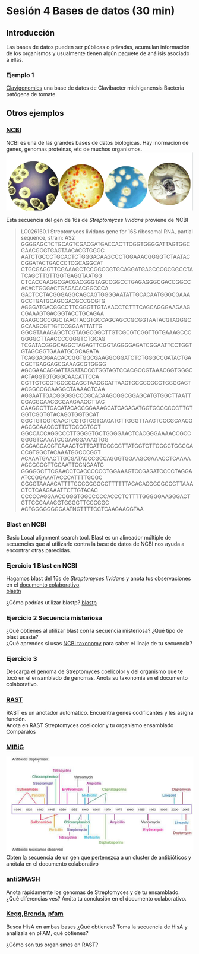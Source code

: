 # Sesión 4 Bases de datos (30 min) 

## Introducción
Las bases de datos pueden ser públicas o privadas, acumulan información de los organismos y usualmente tienen algún paquete de análisis asociado a ellas. 

### Ejemplo 1 
[Clavigenomics](https://nselem.github.io/clavigenomics/) una base de datos de Clavibacter michiganensis Bacteria patógena de tomate.  

## Otros ejemplos  
### [NCBI](https://www.ncbi.nlm.nih.gov/)  
NCBI es una de las grandes bases de datos biológicas. Hay inormacion de genes, genomas proteinas, etc de muchos organismos.  
![Streptomyces](strepto.png)   

Esta secuencia del gen de 16s de _Streptomyces lividans_ proviene de NCBI  
>LC026160.1 Streptomyces lividans gene for 16S ribosomal RNA, partial sequence, strain: AS2
GGGGAGCTCTGCAGTCGACGATGACCACTTCGGTGGGGATTAGTGGCGAACGGGTGAGTAACACGTGGGC
AATCTGCCCTGCACTCTGGGACAAGCCCTGGAAACGGGGTCTAATACCGGATACTGACCCTCGCAGGCAT
CTGCGAGGTTCGAAAGCTCCGGCGGTGCAGGATGAGCCCGCGGCCTATCAGCTTGTTGGTGAGGTAATGG
CTCACCAAGGCGACGACGGGTAGCCGGCCTGAGAGGGCGACCGGCCACACTGGGACTGAGACACGGCCCA
GACTCCTACGGGAGGCAGCAGTGGGGAATATTGCACAATGGGCGAAAGCCTGATGCAGCGACGCCGCGTG
AGGGATGACGGCCTTCGGGTTGTAAACCTCTTTCAGCAGGGAAGAAGCGAAAGTGACGGTACCTGCAGAA
GAAGCGCCGGCTAACTACGTGCCAGCAGCCGCGGTAATACGTAGGGCGCAAGCGTTGTCCGGAATTATTG
GGCGTAAAGAGCTCGTAGGCGGCTTGTCGCGTCGGTTGTGAAAGCCCGGGGCTTAACCCCGGGTCTGCAG
TCGATACGGGCAGGCTAGAGTTCGGTAGGGGAGATCGGAATTCCTGGTGTAGCGGTGAAATGCGCAGATA
TCAGGAGGAACACCGGTGGCGAAGGCGGATCTCTGGGCCGATACTGACGCTGAGGAGCGAAAGCGTGGGG
AGCGAACAGGATTAGATACCCTGGTAGTCCACGCCGTAAACGGTGGGCACTAGGTGTGGGCAACATTCCA
CGTTGTCCGTGCCGCAGCTAACGCATTAAGTGCCCCGCCTGGGGAGTACGGCCGCAAGGCTAAAACTCAA
AGGAATTGACGGGGGCCCGCACAAGCGGCGGAGCATGTGGCTTAATTCGACGCAACGCGAAGAACCTTAC
CAAGGCTTGACATACACCGGAAAGCATCAGAGATGGTGCCCCCCTTGTGGTCGGTGTACAGGTGGTGCAT
GGCTGTCGTCAACTCGTGTCGTGAGATGTTGGGTTAAGTCCCGCAACGAGCGCAACCCTTGTCCCGTGGT
GGCCACCAGGCCCTTGGGGTGCTGGGGAACTCACGGGAAAACCGCCGGGGTCAAATCCGAAGGAAAGTGG
GGGACGACGTCAAAGTCTTCATTGCCCCTTATGGTCTTGGGCTGGCCACCGTGGCTACAAATGGCCCGGT
ACAAATGAACTTGCGATACCCGCCAGGGTGGAAGCGAAACCTCAAAAAGCCCGGTTCCAATTCCNGAATG
GGGGGCTTCGAACCTCACCCCCCTGGAAAGTCCGAGATCCCCTAGGAATCCGGAAATACCCATTTTGCGC
GGGGTAAAACATTTTCCCGCGGCCTTTTTTACACACGCCGCCCTTAAACTCTCAAGAAATTCTTGTACAC
CCCCCAGGAACCGGGTGGCCCCCACCCTCTTTTGGGGGAAGGGACTGTTCCCAAAGGTGGGGTTCCCGGC
ACTGGGGGGGGAATNGTTTTCCTCAAGAAGGTAA

### Blast en NCBI 
Basic Local alignment search tool. Blast es un alineador múltiple de secuencias que al utilizarlo contra la base de datos de NCBI nos ayuda a encontrar otras parecidas.

### Ejercicio 1 Blast en NCBI 
Hagamos blast del 16s de _Streptomyces lividans_ y anota tus observaciones en el [documento colaborativo](https://etherpad.wikimedia.org/p/tsjcimat2022).  
[blastn](https://blast.ncbi.nlm.nih.gov/Blast.cgi?PAGE_TYPE=BlastSearch)  

¿Cómo podrías utilizar blastp? 
[blastp](https://blast.ncbi.nlm.nih.gov/Blast.cgi?PAGE=Proteins)  

### Ejercicio 2  Secuencia misteriosa  
¿Qué obtienes al utilizar blast con la secuencia misteriosa? ¿Qué tipo de blast usaste?  
¿Qué aprendes si usas [NCBI taxonomy](https://www.ncbi.nlm.nih.gov/taxonomy) para saber el linaje de tu secuencia?  

### Ejercicio 3    
Descarga el genoma de Streptomyces coelicolor y del organismo que te tocó en el ensamblado de genomas. 
Anota su taxonomía en el documento colaborativo.  


### [RAST](http://rast.nmpdr.org/rast.cgi)  
RAST es un anotador automático. Encuentra genes codificantes y les asigna función.  
Anota en RAST Streptomyces coelicolor y tu organismo ensamblado  
Compáralos  

### [MIBiG](https://mibig.secondarymetabolites.org)    
![antibioticos](antibioticos.png)  
Obten la secuencia de un gen que pertenezca a un cluster de antibióticos y anótala en el documento colaborativo  

### [antiSMASH](https://antismash.secondarymetabolites.org/#!/start)
Anota rápidamente los genomas de Streptomyces y de tu ensamblado. ¿Qué diferencias ves? Anóta tu conclusión en el documento colaborativo.  

### [Kegg](https://www.genome.jp/kegg/),[Brenda](https://www.brenda-enzymes.org/), [pfam](https://pfam.xfam.org/)     
Busca HisA en ambas bases ¿Qué obtienes? 
Toma la secuencia de HisA y analízala en pFAM, qué obtienes? 

¿Cómo son tus organismos en RAST?  
